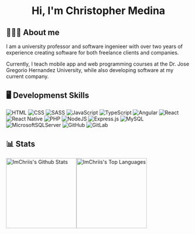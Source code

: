 <div id="header" align="center">
  <h1>
    Hi, I'm Christopher Medina
  </h1>
</div>

## 👨🏻‍💻 About me

I am a university professor and software ingenieer with over two years of experience creating software for both freelance clients and companies. 

Currently, I teach mobile app and web programming courses at the Dr. Jose Gregorio Hernandez University, while also developing software at my current company.


## 🖥 Developmenst Skills


![HTML](https://img.shields.io/badge/HTML-fc7f03?style=for-the-badge&logo=html5&logoColor=white)
![CSS](https://img.shields.io/badge/CSS-239120?&style=for-the-badge&logo=css&logoColor=white)
![SASS](https://img.shields.io/badge/SASS-hotpink.svg?style=for-the-badge&logo=SASS&logoColor=white)
![JavaScript](https://img.shields.io/badge/javascript-yellow.svg?style=for-the-badge&logo=javascript&logoColor=white)
![TypeScript](https://img.shields.io/badge/typescript-blue.svg?style=for-the-badge&logo=typescript&logoColor=white)
![Angular](https://img.shields.io/badge/angular-%23DD0031.svg?style=for-the-badge&logo=angular&logoColor=white)
![React](https://img.shields.io/badge/react-%2320232a.svg?style=for-the-badge&logo=react&logoColor=%2361DAFB)
![React Native](https://img.shields.io/badge/react_native-%2320232a.svg?style=for-the-badge&logo=react&logoColor=%2361DAFB)
![PHP](https://img.shields.io/badge/php-%23777BB4.svg?style=for-the-badge&logo=php&logoColor=white)
![NodeJS](https://img.shields.io/badge/node.js-6DA55F?style=for-the-badge&logo=node.js&logoColor=white)
![Express.js](https://img.shields.io/badge/express.js-%23404d59.svg?style=for-the-badge&logo=express&logoColor=%2361DAFB)
![MySQL](https://img.shields.io/badge/mysql-blue.svg?style=for-the-badge&logo=mysql&logoColor=white)
![MicrosoftSQLServer](https://img.shields.io/badge/Microsoft%20SQL%20Server-CC2927?style=for-the-badge&logo=microsoft%20sql%20server&logoColor=white)
![GitHub](https://img.shields.io/badge/github-%23121011.svg?style=for-the-badge&logo=github&logoColor=white)
![GitLab](https://img.shields.io/badge/gitlab-%23181717.svg?style=for-the-badge&logo=gitlab&logoColor=white)

## 📊 Stats
<img alt="ImChriis's Github Stats" src="https://github-readme-stats.vercel.app/api/?username=ImChriis&show_icons=true&include_all_commits=true&count_private=true&theme=react&hide_border=true&bg_color=1F222E&title_color=dec25f&icon_color=F8D866" height="192px"/><img alt="ImChriis's Top Languages" src="https://github-readme-stats.vercel.app/api/top-langs/?username=ImChriis&langs_count=8&layout=compact&theme=react&hide_border=true&bg_color=1F222E&title_color=dec25f&icon_color=dec25f" height="192px"/>
